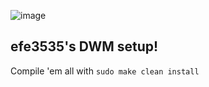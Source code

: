 ![image](https://user-images.githubusercontent.com/46342237/150760125-157ed168-29a4-4a3c-aacf-c86109679d02.png)
## efe3535's DWM setup!

Compile 'em all with `sudo make clean install`
